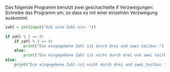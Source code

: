 Das folgende Programm benutzt zwei geschachtelte if Verzweigungen. Schreibe das Programm um, so dass es mit einer einzelnen Verzweigung auskommt:

```py
zahl = int(input("Gib eine Zahl ein: "))
   
if zahl % 2 == 0:
    if zahl % 3 == 0:
        print("Die eingegebene Zahl ist durch drei und zwei teilbar.")
    else:
        print("Die eingegebene Zahl ist nicht durch drei und zwei teilbar.")
else:
    print("Die eingegebene Zahl ist nicht durch drei und zwei teilbar.")
```